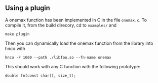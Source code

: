 ## Using a plugin

A onemax function has been implemented in C in the file `onemax.c`. To
compile it, from the build direcory, cd to `examples/` and

    make plugin
    
Then you can dynamically load the onemax function from the library
into hnco with

    hnco -F 1000 --path ./libfoo.so --fn-name onemax

This should work with any C function with the following prototype:

    double fn(const char[], size_t);
